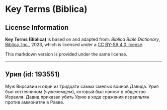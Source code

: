 # Key Terms (Biblica)

## License Information

**Key Terms (Biblica)** is based on and adapted from: _Biblica Bible Dictionary_, [Biblica, Inc.](https://www.biblica.com/), 2023, which is licensed under a [CC BY-SA 4.0 license](https://creativecommons.org/licenses/by-sa/4.0/legalcode.en).

This markdown version is provided under the same license.



--------------------------------

## Урия (id: 193551)

Муж Вирсавии и один из тридцати самых смелых воинов Давида. Урия был хеттеянином (чужеземцем), который был принят в общество Израиля. Давид приказал убить Урию в ходе сражения израильтян против аммонитян в Равве.



